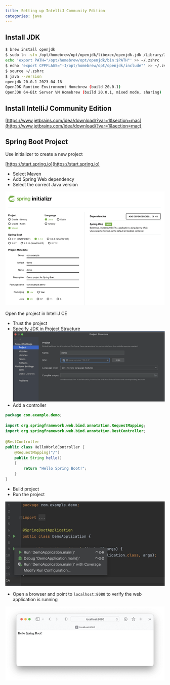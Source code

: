 ```yaml
---
title: Setting up IntelliJ Community Edition
categories: java
---
```

## Install JDK
```sh
$ brew install openjdk
$ sudo ln -sfn /opt/homebrew/opt/openjdk/libexec/openjdk.jdk /Library/Java/JavaVirtualMachines/openjdk.jdk
echo 'export PATH="/opt/homebrew/opt/openjdk/bin:$PATH"' >> ~/.zshrc
$ echo 'export CPPFLAGS="-I/opt/homebrew/opt/openjdk/include"' >> ~/.zshrc
$ source ~/.zshrc
$ java --version
openjdk 20.0.1 2023-04-18
OpenJDK Runtime Environment Homebrew (build 20.0.1)
OpenJDK 64-Bit Server VM Homebrew (build 20.0.1, mixed mode, sharing)

```

## Install IntelliJ Community Edition
[https://www.jetbrains.com/idea/download/?var=1&section=mac](https://www.jetbrains.com/idea/download/?var=1&section=mac)

## Spring Boot Project
Use initializer to create a new project

[https://start.spring.io](https://start.spring.io)
- Select Maven
- Add Spring Web dependency
- Select the correct Java version

![Select the correct Java version](/images/2023-06-17/spring-initializr.png)

Open the project in IntelliJ CE
- Trust the project
- Specify JDK in Project Structure
![Specify JDK in Project Structure](/images/2023-06-17/proj-structure.png)
- Add a controller

```java
package com.example.demo;

import org.springframework.web.bind.annotation.RequestMapping;
import org.springframework.web.bind.annotation.RestController;

@RestController
public class HelloWorldController {
    @RequestMapping("/")
    public String hello()
    {
        return "Hello Spring Boot!";
    }
}
```
- Build project
- Run the project

![Run the project](/images/2023-06-17/run-project.jpeg)


- Open a browser and point to `localhost:8080` to verify the web application is running

![Hello Spring App Running](/images/2023-06-17/hello-spring.png)





